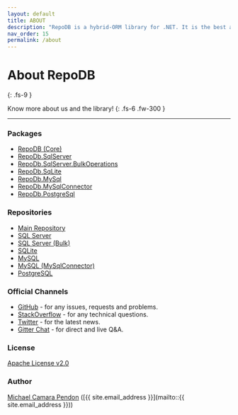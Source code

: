 ```yaml
---
layout: default
title: ABOUT
description: "RepoDB is a hybrid-ORM library for .NET. It is the best alternative ORM to both Dapper and EntityFramework."
nav_order: 15
permalink: /about
---
```


# About RepoDB
{: .fs-9 }

Know more about us and the library!
{: .fs-6 .fw-300 }

---

### Packages

- [RepoDB (Core)](https://www.nuget.org/packages/RepoDb)
- [RepoDb.SqlServer](https://www.nuget.org/packages/RepoDb.SqlServer)
- [RepoDb.SqlServer.BulkOperations](https://www.nuget.org/packages/RepoDb.SqlServer.BulkOperations)
- [RepoDb.SqLite](https://www.nuget.org/packages/RepoDb.SqLite)
- [RepoDb.MySql](https://www.nuget.org/packages/RepoDb.MySql)
- [RepoDb.MySqlConnector](https://www.nuget.org/packages/RepoDb.MySqlConnector)
- [RepoDb.PostgreSql](https://www.nuget.org/packages/RepoDb.PostgreSql)

### Repositories

- [Main Repository](https://github.com/mikependon/RepoDb)
- [SQL Server](https://github.com/mikependon/RepoDb/tree/master/RepoDb.Core)
- [SQL Server (Bulk)](https://github.com/mikependon/RepoDb/tree/master/RepoDb.Extensions/RepoDb.SqlServer.BulkOperations)
- [SQLite](https://github.com/mikependon/RepoDb/tree/master/RepoDb.SqLite)
- [MySQL](https://github.com/mikependon/RepoDb/tree/master/RepoDb.MySql)
- [MySQL (MySqlConnector)](https://github.com/mikependon/RepoDb/tree/master/RepoDb.MySqlConnector)
- [PostgreSQL](https://github.com/mikependon/RepoDb/tree/master/RepoDb.PostgreSql)

### Official Channels

- [GitHub](https://github.com/mikependon/RepoDb/issues) - for any issues, requests and problems.
- [StackOverflow](https://stackoverflow.com/search?tab=newest&q=RepoDB) - for any technical questions.
- [Twitter](https://twitter.com/search?q=%23repodb) - for the latest news.
- [Gitter Chat](https://gitter.im/RepoDb/community) - for direct and live Q&A.

### License

[Apache License v2.0](https://github.com/mikependon/RepoDb/blob/master/LICENSE.txt)

### Author

[Michael Camara Pendon](https://twitter.com/mike_pendon) ([{{ site.email_address }}](mailto::{{ site.email_address }}))
